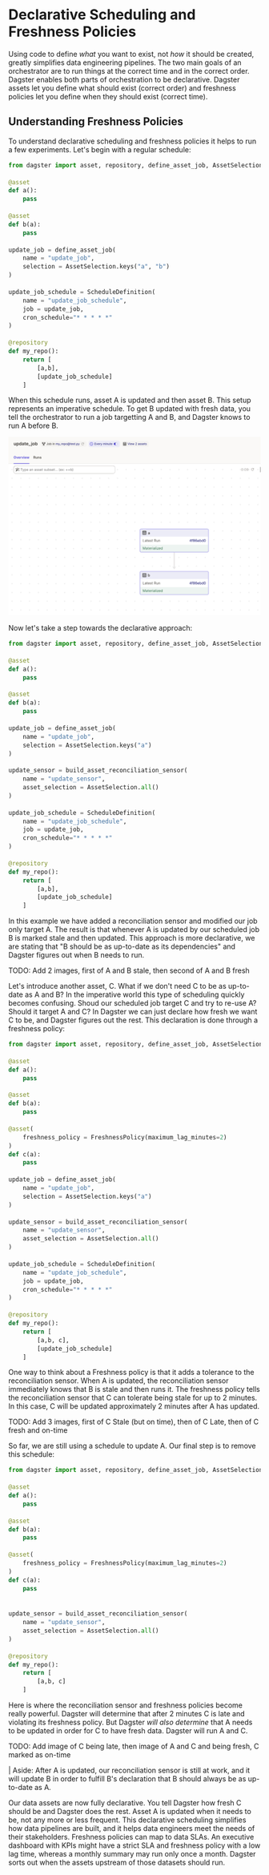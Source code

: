 
# Declarative Scheduling and Freshness Policies 

Using code to define _what_ you want to exist, not _how_ it should be created, greatly simplifies data engineering pipelines. The two main goals of an orchestrator are to run things at the correct time and in the correct order. Dagster enables both parts of orchestration to be declarative. Dagster assets let you define what should exist (correct order) and freshness policies let you define when they should exist (correct time).

## Understanding Freshness Policies

To understand declarative scheduling and freshness policies it helps to run a few experiments. Let's begin with a regular schedule:

```python
from dagster import asset, repository, define_asset_job, AssetSelection, ScheduleDefinition

@asset 
def a():
    pass

@asset 
def b(a):
    pass

update_job = define_asset_job(
    name = "update_job",
    selection = AssetSelection.keys("a", "b")
)

update_job_schedule = ScheduleDefinition(
    name = "update_job_schedule", 
    job = update_job,
    cron_schedule="* * * * *"
)

@repository
def my_repo():
    return [
        [a,b],
        [update_job_schedule]
    ]
```

When this schedule runs, asset A is updated and then asset B. This setup represents an imperative schedule. To get B updated with fresh data, you tell the orchestrator to run a job targetting A and B, and Dagster knows to run A before B.

![](freshness_1.png)

Now let's take a step towards the declarative approach:

```python
from dagster import asset, repository, define_asset_job, AssetSelection, ScheduleDefinition, build_asset_reconciliation_sensor

@asset 
def a():
    pass

@asset 
def b(a):
    pass

update_job = define_asset_job(
    name = "update_job",
    selection = AssetSelection.keys("a")
)

update_sensor = build_asset_reconciliation_sensor(
    name = "update_sensor",
    asset_selection = AssetSelection.all()
)

update_job_schedule = ScheduleDefinition(
    name = "update_job_schedule", 
    job = update_job,
    cron_schedule="* * * * *"
)

@repository
def my_repo():
    return [
        [a,b],
        [update_job_schedule]
    ]
```

In this example we have added a reconciliation sensor and modified our job only target A. The result is that whenever A is updated by our scheduled job B is marked stale and then updated. This approach is more declarative, we are stating that "B should be as up-to-date as its dependencies" and Dagster figures out when B needs to run. 

TODO: Add 2 images, first of A and B stale, then second of A and B fresh

Let's introduce another asset, C. What if we don't need C to be as up-to-date as A and B? In the imperative world this type of scheduling quickly becomes confusing. Shoud our scheduled job target C and try to re-use A? Should it target A and C? In Dagster we can just declare how fresh we want C to be, and Dagster figures out the rest. This declaration is done through a freshness policy:

```python
from dagster import asset, repository, define_asset_job, AssetSelection, ScheduleDefinition, build_asset_reconciliation_sensor, FreshnessPolicy

@asset 
def a():
    pass

@asset 
def b(a):
    pass

@asset(
    freshness_policy = FreshnessPolicy(maximum_lag_minutes=2)
)
def c(a):
    pass

update_job = define_asset_job(
    name = "update_job",
    selection = AssetSelection.keys("a")
)

update_sensor = build_asset_reconciliation_sensor(
    name = "update_sensor",
    asset_selection = AssetSelection.all()
)

update_job_schedule = ScheduleDefinition(
    name = "update_job_schedule", 
    job = update_job,
    cron_schedule="* * * * *"
)

@repository
def my_repo():
    return [
        [a,b, c],
        [update_job_schedule]
    ]
```

One way to think about a Freshness policy is that it adds a tolerance to the reconciliation sensor. When A is updated, the reconciliation sensor immediately knows that B is stale and then runs it. The freshness policy tells the reconciliation sensor that C can tolerate being stale for up to 2 minutes. In this case, C will be updated approximately 2 minutes after A has updated.

TODO: Add 3 images, first of C Stale (but on time), then of C Late, then of C fresh and on-time

So far, we are still using a schedule to update A. Our final step is to remove this schedule:

```python
from dagster import asset, repository, define_asset_job, AssetSelection, ScheduleDefinition, build_asset_reconciliation_sensor, FreshnessPolicy

@asset 
def a():
    pass

@asset 
def b(a):
    pass

@asset(
    freshness_policy = FreshnessPolicy(maximum_lag_minutes=2)
)
def c(a):
    pass


update_sensor = build_asset_reconciliation_sensor(
    name = "update_sensor",
    asset_selection = AssetSelection.all()
)

@repository
def my_repo():
    return [
        [a,b, c]
    ]
```

Here is where the reconciliation sensor and freshness policies become really powerful. Dagster will determine that after 2 minutes C is late and violating its freshness policy. But Dagster _will also determine_ that A needs to be updated in order for C to have fresh data. Dagster will run A and C. 

TODO: Add image of C being late, then image of A and C and being fresh, C marked as on-time

| Aside: After A is updated, our reconciliation sensor is still at work, and it will update B in order to fulfill B's declaration that B should always be as up-to-date as A.

Our data assets are now fully declarative. You tell Dagster how fresh C should be and Dagster does the rest. Asset A is updated when it needs to be, not any more or less frequent. This declarative scheduling simplifies how data pipelines are built, and it helps data engineers meet the needs of their stakeholders. Freshness policies can map to data SLAs. An executive dashboard with KPIs might have a strict SLA and freshness policy with a low lag time, whereas a monthly summary may run only once a month. Dagster sorts out when the assets upstream of those datasets should run.